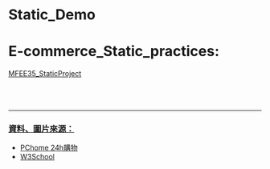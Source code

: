 # Static_Demo
  <h1>E-commerce_Static_practices: </h1>
  <p><a href="https://ming-hc.github.io/Static_Demo/MFEE35_StaticProject/">MFEE35_StaticProject</a</p>
  <br />
  <br />
  <br />
  <br />

  <hr />
  <h3>資料、圖片來源：</h3>
  <ul>
    <li><a href="https://24h.pchome.com.tw/">PChome 24h購物</a></li>
    <li><a href="https://www.w3schools.com/">W3School</a></li>
  </ul>

